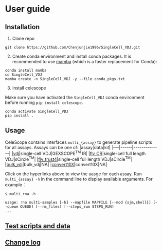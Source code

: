 # User guide

## Installation
1. Clone repo
```
git clone https://github.com/Chenjunjie1996/SingleCell_VDJ.git
```

2. Create conda environment and install conda packages. 
It is recommended to use [mamba](https://github.com/mamba-org/mamba) (which is a faster replacement for Conda):
```
conda install mamba
cd SingleCell_VDJ
mamba create -n SingleCell_VDJ -y --file conda_pkgs.txt
```


3. Install celescope

Make sure you have activated the `SingleCell_VDJ` conda environment before running `pip install celescope`. 
```
conda activate SingleCell_VDJ
pip install .
```

## Usage

CeleScope contains interfaces `multi_{assay}` to generate pipeline scripts for all assays. Assays can be one of:
|assay|data|kit|
|---|------|--------------|
|[vdj](./assay/multi_vdj.md)|single-cell VDJ|GEXSCOPE<sup>TM</sup> IR|
|[flv_CR](./assay/multi_flv_CR.md)|single-cell full length VDJ|sCircle<sup>TM</sup>|
|[flv_trust4](./assay/multi_flv_trust4.md)|single-cell full length VDJ|sCircle<sup>TM</sup>|
|[bulk_vdj](assay/multi_bulk_vdj.md)|bulk_vdj|NA|
|[convert10X](assay/multi_convert10X.md)|convert10X|NA|


Click on the hyperlinks above to view the uasge for each assay. Run `multi_{assay} -h` in the command line to display available arguments. For example：
```
$ multi_rna -h

usage: rna multi-samples [-h] --mapfile MAPFILE [--mod {sjm,shell}] [--queue QUEUE] [--rm_files] [--steps_run STEPS_RUN]
...
```

## [Test scripts and data](https://github.com/singleron-RD/celescope_test_script)

## [Change log](./CHANGELOG.md)


 
